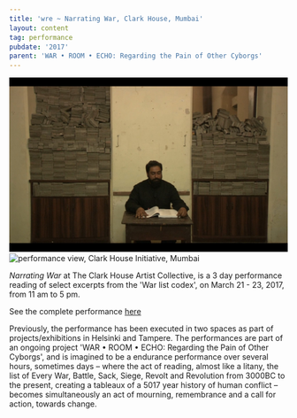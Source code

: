 ```yaml
---
title: 'wre ~ Narrating War, Clark House, Mumbai'
layout: content
tag: performance
pubdate: '2017'
parent: 'WAR • ROOM • ECHO: Regarding the Pain of Other Cyborgs'
---
```

![performance view, Clark House Initiative, Mumbai](/assets/img/ali-akbar-mehta-narrating-war-03-clark-house-2017.jpg)
![performance view, Clark House Initiative, Mumbai](/assets/img/ali-akbar-mehta-narrating-war-01-clark-house-2017.jpg)



_Narrating War_ at The Clark House Artist Collective, is a 3 day performance
reading of select excerpts from the 'War list codex', on March 21 - 23, 2017,
from 11 am to 5 pm.

See the complete performance [here](https://www.facebook.com/clarkhouseinitiative/videos/1265650923482416/)

Previously, the performance has been executed in two spaces as part of projects/exhibitions in Helsinki and Tampere. The performances are part of an ongoing project 'WAR • ROOM • ECHO: Regarding the Pain of Other Cyborgs', and is imagined to be a endurance performance over several hours, sometimes days – where the act of reading, almost like a litany, the list of Every War, Battle, Sack, Siege, Revolt and Revolution from 3000BC to the present, creating a tableaux of a 5017 year history of human conflict – becomes simultaneously an act of mourning, remembrance and a call for action, towards change.
